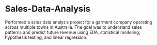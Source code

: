 # Sales-Data-Analysis
Performed a sales data analysis project for a garment company operating across multiple towns in Australia. The goal was to understand sales patterns and predict future revenue using EDA, statistical modeling, hypothesis testing, and linear regression.
